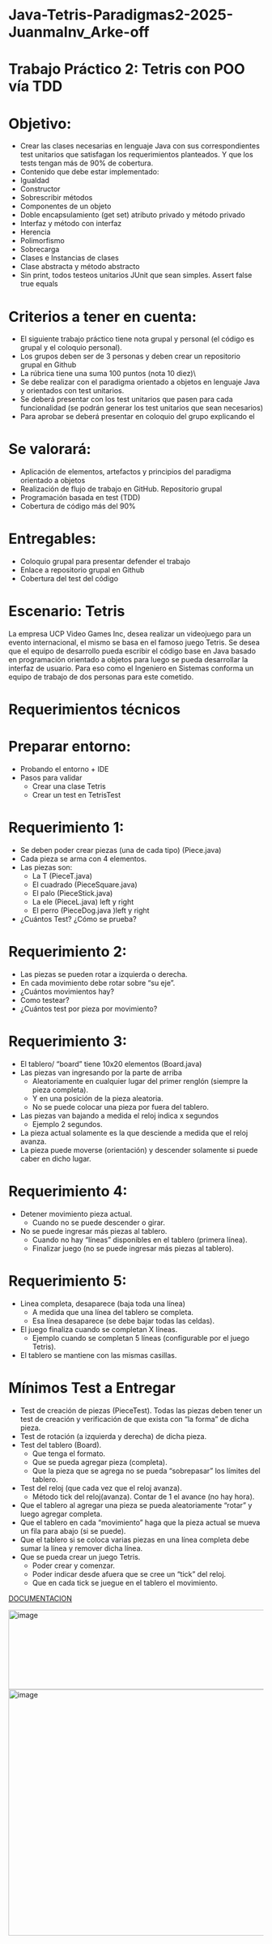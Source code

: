 # Java-Tetris-Paradigmas2-2025-JuanmaInv_Arke-off

# Trabajo Práctico 2: Tetris con POO vía TDD
# Objetivo:
  - Crear las clases necesarias en lenguaje Java con sus correspondientes test unitarios que satisfagan los requerimientos planteados. Y que los tests tengan más de 90% de cobertura.
  - Contenido que debe estar implementado:
  - Igualdad
  - Constructor
  - Sobrescribir métodos
  - Componentes de un objeto
  - Doble encapsulamiento (get set) atributo privado y método privado
  - Interfaz y método con interfaz
  - Herencia
  - Polimorfismo
  - Sobrecarga
  - Clases e Instancias de clases
  - Clase abstracta y método abstracto
  - Sin print, todos testeos unitarios JUnit que sean simples. Assert false true equals

# Criterios a tener en cuenta:
  - El siguiente trabajo práctico tiene nota grupal y personal (el código es grupal y el coloquio personal).
  - Los grupos deben ser de 3 personas y deben crear un repositorio grupal en Github
  - La rúbrica tiene una suma 100 puntos (nota 10 diez)\
  - Se debe realizar con el paradigma orientado a objetos en lenguaje Java y orientados con test unitarios.
  - Se deberá presentar con los test unitarios que pasen para cada funcionalidad (se podrán generar los test unitarios que sean necesarios)
  - Para aprobar se deberá presentar en coloquio del grupo explicando el 

# Se valorará: 
  - Aplicación de elementos, artefactos y principios del paradigma orientado a objetos
  - Realización de flujo de trabajo en GitHub. Repositorio grupal
  - Programación basada en test (TDD)
  - Cobertura de código más del 90%

# Entregables:
  - Coloquio grupal para presentar defender el trabajo
  - Enlace a repositorio grupal en Github
  - Cobertura del test del código

# Escenario: Tetris
  La empresa UCP Video Games Inc, desea realizar un videojuego para un evento internacional, el mismo se basa en el famoso juego Tetris.
  Se desea que el equipo de desarrollo pueda escribir el código base en Java basado en programación orientado a objetos para luego se pueda
  desarrollar la interfaz de usuario. Para eso como el Ingeniero en Sistemas conforma un equipo de trabajo de dos personas para este cometido. 


# Requerimientos técnicos


# Preparar entorno:
  - Probando el entorno + IDE
  - Pasos para validar
    - Crear una clase Tetris
    - Crear un test en TetrisTest

# Requerimiento 1:
  - Se deben poder crear piezas (una de cada tipo) (Piece.java)
  - Cada pieza se arma con 4 elementos.
  - Las piezas son:
      - La T (PieceT.java)
      - El cuadrado (PieceSquare.java)
      - El palo (PieceStick.java)
      - La ele (PieceL.java) left y right
      - El perro (PieceDog.java )left y right
  - ¿Cuántos Test? ¿Cómo se prueba?

# Requerimiento 2:
  - Las piezas se pueden rotar a izquierda o derecha.
  - En cada movimiento debe rotar sobre “su eje”.
  - ¿Cuántos movimientos hay?
  - Como testear?
  - ¿Cuántos test por pieza por movimiento?

# Requerimiento 3:
  - El tablero/ “board” tiene 10x20 elementos (Board.java)
  - Las piezas van ingresando por la parte de arriba
      - Aleatoriamente en cualquier lugar del primer renglón (siempre la pieza completa).
      - Y en una posición de la pieza aleatoria.
      - No se puede colocar una pieza por fuera del tablero.
  - Las piezas van bajando a medida el reloj indica x segundos
      - Ejemplo 2 segundos.
  - La pieza actual solamente es la que desciende a medida que el reloj avanza.
  - La pieza puede moverse (orientación) y descender solamente si puede caber en dicho lugar.

# Requerimiento 4:
  - Detener movimiento pieza actual.
      - Cuando no se puede descender o girar.
  - No se puede ingresar más piezas al tablero.
      - Cuando no hay “líneas” disponibles en el tablero (primera línea).
      - Finalizar juego (no se puede ingresar más piezas al tablero).
  
# Requerimiento 5:
  - Linea completa, desaparece (baja toda una línea)
      - A medida que una línea del tablero se completa.
      - Esa línea desaparece (se debe bajar todas las celdas).
  - El juego finaliza cuando se completan X líneas.
      - Ejemplo cuando se completan 5 líneas (configurable por el juego Tetris).
  - El tablero se mantiene con las mismas casillas.

# Mínimos Test a Entregar
  - Test de creación de piezas (PieceTest). Todas las piezas deben tener un test de creación y verificación de que exista con “la forma” de dicha pieza.
  - Test de rotación (a izquierda y derecha) de dicha pieza.
  - Test del tablero (Board).
      - Que tenga el formato.
      - Que se pueda agregar pieza (completa).
      - Que la pieza que se agrega no se pueda “sobrepasar” los límites del tablero.
  - Test del reloj (que cada vez que el reloj avanza).
      - Método tick del reloj(avanza). Contar de 1 el avance (no hay hora).
  - Que el tablero al agregar una pieza se pueda aleatoriamente “rotar” y luego agregar completa.
  - Que el tablero en cada “movimiento” haga que la pieza actual se mueva un fila para abajo (si se puede).
  - Que el tablero si se coloca varias piezas en una línea completa debe sumar la línea y remover dicha línea.
  - Que se pueda crear un juego Tetris.
      - Poder crear y comenzar.
      - Poder indicar desde afuera que se cree un “tick” del reloj.
      - Que en cada tick se juegue en el tablero el movimiento.

[DOCUMENTACION](https://docs.google.com/document/d/1HcwQHvetELJaVBRKapoV5MmaNs7SmCDS7Mm4Bziafbc/edit?usp=sharing)

<img width="1003" height="157" alt="image" src="https://github.com/user-attachments/assets/10e665ec-d29d-4238-8715-ecc8001eda68" />


<img width="1012" height="486" alt="image" src="https://github.com/user-attachments/assets/549178b7-02f1-43bd-9f67-4d9846d2f725" />

